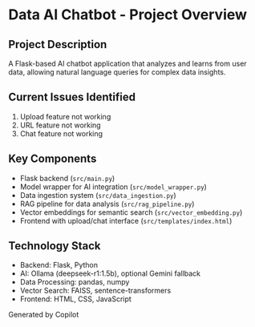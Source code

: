 # Data AI Chatbot - Project Overview

## Project Description
A Flask-based AI chatbot application that analyzes and learns from user data, allowing natural language queries for complex data insights.

## Current Issues Identified
1. Upload feature not working
2. URL feature not working  
3. Chat feature not working

## Key Components
- Flask backend (`src/main.py`)
- Model wrapper for AI integration (`src/model_wrapper.py`)
- Data ingestion system (`src/data_ingestion.py`)
- RAG pipeline for data analysis (`src/rag_pipeline.py`)
- Vector embeddings for semantic search (`src/vector_embedding.py`)
- Frontend with upload/chat interface (`src/templates/index.html`)

## Technology Stack
- Backend: Flask, Python
- AI: Ollama (deepseek-r1:1.5b), optional Gemini fallback
- Data Processing: pandas, numpy
- Vector Search: FAISS, sentence-transformers
- Frontend: HTML, CSS, JavaScript

Generated by Copilot
